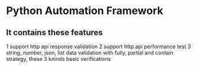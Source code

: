 # Python Automation Framework
## It contains these features
1 support http api response validation
2 support http api performance test
3 string, number, json, list data validation with fully, partial and contain strategy, these 3 kninds basic verifications
